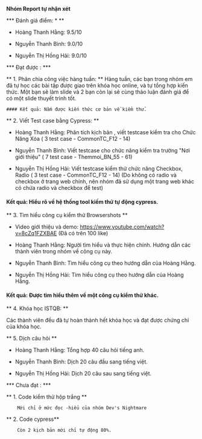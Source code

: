 **Nhóm Report tự nhận xét**

*** Đánh giá điểm: *  **

- Hoàng Thanh Hằng:  9.5/10

- Nguyễn Thanh Bình: 9.0/10

- Nguyễn Thị Hồng Hải: 9.0/10
 
 *** Đạt được : *** 

** 1. Phân chia công việc hàng tuần: **
	Hàng tuần, các bạn trong nhóm em đã tự học các bài tập được giao trên khóa học online, và tự tổng hợp kiến thức. 
	Một bạn sẽ làm slide và 2 bạn còn lại sẽ cùng thảo luận đánh giá để có một slide thuyết trình tốt.

	#### Kết quả: Nắm được kiến thức cơ bản về kiểm thử.

** 2. Viết Test case bằng Cypress: **

- Hoàng Thanh Hằng: Phân tích kịch bản , viết testcase kiểm tra cho Chức Năng Xóa  ( 3 test case - CommonTC_F12 - 14)

- Nguyễn Thanh Bình: Viết testcase cho chức năng kiểm tra trường "Nơi giới thiệu" ( 7 test case - Themmoi_BN_55 - 61)

- Nguyễn Thị Hồng Hải: Viết testcase kiểm thử chức năng Checkbox, Radio ( 3 test case - CommonTC_F12 - 14) (Do không có radio và checkbox ở trang web chính, nên nhóm đã sử dụng một trang web khác có chứa radio và checkbox để test)

#### Kết quả: Hiểu rõ về hệ thống tool kiếm thử tự động cypress.


** 3. Tìm hiểu công cụ kiểm thử Browsershots **

- Video giới thiệu và demo: https://www.youtube.com/watch?v=8cZq1FZXBAE  (Đã có trên 100 like)

- Hoàng Thanh Hằng: Người tìm hiểu và thực hiện chính. Hướng dẫn các thành viên trong nhóm về công cụ này.

- Nguyễn Thanh Bình: Tìm hiểu công cụ theo hướng dẫn của Hoàng Hằng. 

- Nguyễn Thị Hồng Hải: Tìm hiểu công cụ theo hướng dẫn của Hoàng Hằng. 

#### Kết quả: Được tìm hiểu thêm về một công cụ kiểm thử khác.

** 4. Khóa học ISTQB: **

 Các thành viên đều đã tự hoàn thành hết khóa học và đạt được chứng chỉ của khóa học.

** 5. Dịch câu hỏi **

- Hoàng Thanh Hằng: Tổng hợp 40 câu hỏi tiếng anh.

- Nguyễn Thanh Bình: Dịch 20 câu đầu sang tiếng việt.

- Nguyễn Thị Hồng Hải: Dịch 20 câu sau sang tiếng việt.

*** Chưa đạt : ***

** 1. Code kiểm thử hộp trắng **

		Mới chỉ ở mức đọc -hiểu của nhóm Dev's Nightmare

** 2. Code cypress**

		Còn 2 kịch bản mới chỉ tự động 80%.

